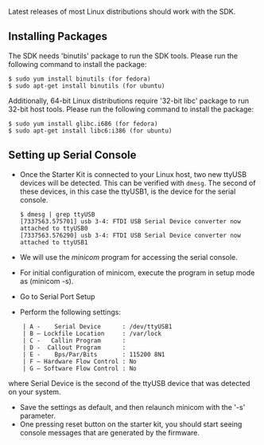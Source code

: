 Latest releases of most Linux distributions should work with the SDK.

## Installing Packages
The SDK needs 'binutils' package to run the SDK tools. Please run the following command to install the package:
```
$ sudo yum install binutils (for fedora)
$ sudo apt-get install binutils (for ubuntu)
```
Additionally, 64-bit Linux distributions require '32-bit libc' package to run 32-bit host tools. Please run the following command to install the package:
```
$ sudo yum install glibc.i686 (for fedora)
$ sudo apt-get install libc6:i386 (for ubuntu)
```

## Setting up Serial Console
* Once the Starter Kit is connected to your Linux host, two new ttyUSB devices will be detected. This can be verified with ```dmesg```. The second of these devices, in this case the ttyUSB1, is the device for the serial console.


      $ dmesg | grep ttyUSB
      [7337563.575701] usb 3-4: FTDI USB Serial Device converter now attached to ttyUSB0
      [7337563.576290] usb 3-4: FTDI USB Serial Device converter now attached to ttyUSB1

* We will use the _minicom_ program for accessing the serial console.
* For initial configuration of minicom, execute the program in setup mode as (minicom -s).
* Go to Serial Port Setup
* Perform the following settings:

```
    | A -    Serial Device      : /dev/ttyUSB1
    | B – Lockfile Location     : /var/lock
    | C -   Callin Program      :
    | D -  Callout Program      :
    | E -    Bps/Par/Bits       : 115200 8N1
    | F – Hardware Flow Control : No
    | G – Software Flow Control : No
```
where Serial Device is the second of the ttyUSB device that was detected on your system.

* Save the settings as default, and then relaunch minicom with the '-s' parameter.
* One pressing reset button on the starter kit, you should start seeing console messages that are generated by the firmware.
